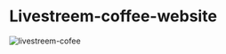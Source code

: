 # Livestreem-coffee-website
![livestreem-cofee](https://github.com/Aadirajput04/Livestreem-coffee-website/assets/98141803/a34c7d3b-08bb-4a3b-bef1-51657bdbb3c7)
